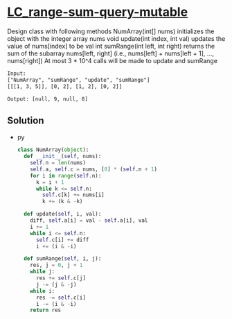 # [LC_range-sum-query-mutable](https://leetcode.com/problems/range-sum-query-mutable)

Design class with following methods
  NumArray(int[] nums) initializes the object with the integer array nums
  void update(int index, int val) updates the value of nums[index] to be val
  int sumRange(int left, int right) returns the sum of the subarray nums[left, right]
    (i.e., nums[left] + nums[left + 1], ..., nums[right])
At most 3 * 10^4 calls will be made to update and sumRange

```txt
Input:
["NumArray", "sumRange", "update", "sumRange"]
[[[1, 3, 5]], [0, 2], [1, 2], [0, 2]]

Output: [null, 9, null, 8]
```

## Solution

* py

  ```py
  class NumArray(object):
    def __init__(self, nums):
      self.n = len(nums)
      self.a, self.c = nums, [0] * (self.n + 1)
      for i in range(self.n):
        k = i + 1
        while k <= self.n:
          self.c[k] += nums[i]
          k += (k & -k)

    def update(self, i, val):
      diff, self.a[i] = val - self.a[i], val
      i += 1
      while i <= self.n:
        self.c[i] += diff
        i += (i & -i)

    def sumRange(self, i, j):
      res, j = 0, j + 1
      while j:
        res += self.c[j]
        j -= (j & -j)
      while i:
        res -= self.c[i]
        i -= (i & -i)
      return res
  ```
